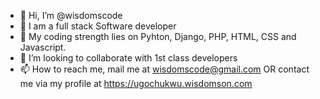 - 👋 Hi, I’m @wisdomscode
- 👀 I am a full stack Software developer
- 🏢 My coding strength  lies on Pyhton, Django, PHP, HTML,  CSS and Javascript.
- 💞️ I’m looking to collaborate with 1st class developers 
- 📫 How to reach me, mail me at wisdomscode@gmail.com OR contact me via my profile at https://ugochukwu.wisdomson.com

<!---
wisdomscode/wisdomscode is a ✨ special ✨ repository because its `README.md` (this file) appears on your GitHub profile.
You can click the Preview link to take a look at your changes.
--->
